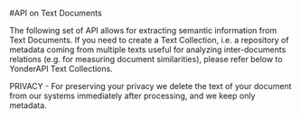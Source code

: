 #API on Text Documents

The following set of API allows for extracting semantic information from Text Documents. If you need to create a Text Collection, i.e. a repository of metadata coming from multiple texts useful for analyzing inter-documents relations (e.g. for measuring document similarities), please refer below to YonderAPI Text Collections.

<aside class="notice">
PRIVACY - For preserving your privacy we delete the text of your document from our systems immediately after processing, and we keep only metadata.
</aside>

